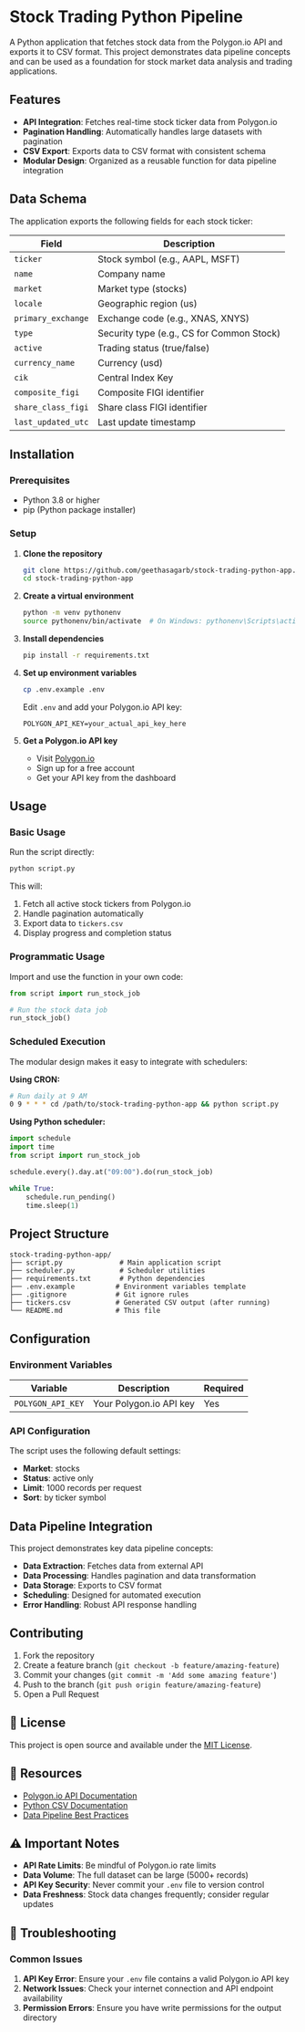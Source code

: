 # Stock Trading Python Pipeline

A Python application that fetches stock data from the Polygon.io API and exports it to CSV format. This project demonstrates data pipeline concepts and can be used as a foundation for stock market data analysis and trading applications.

##  Features

- **API Integration**: Fetches real-time stock ticker data from Polygon.io
- **Pagination Handling**: Automatically handles large datasets with pagination
- **CSV Export**: Exports data to CSV format with consistent schema
- **Modular Design**: Organized as a reusable function for data pipeline integration

##  Data Schema

The application exports the following fields for each stock ticker:

| Field | Description |
|-------|-------------|
| `ticker` | Stock symbol (e.g., AAPL, MSFT) |
| `name` | Company name |
| `market` | Market type (stocks) |
| `locale` | Geographic region (us) |
| `primary_exchange` | Exchange code (e.g., XNAS, XNYS) |
| `type` | Security type (e.g., CS for Common Stock) |
| `active` | Trading status (true/false) |
| `currency_name` | Currency (usd) |
| `cik` | Central Index Key |
| `composite_figi` | Composite FIGI identifier |
| `share_class_figi` | Share class FIGI identifier |
| `last_updated_utc` | Last update timestamp |

##  Installation

### Prerequisites

- Python 3.8 or higher
- pip (Python package installer)

### Setup

1. **Clone the repository**
   ```bash
   git clone https://github.com/geethasagarb/stock-trading-python-app.git
   cd stock-trading-python-app
   ```

2. **Create a virtual environment**
   ```bash
   python -m venv pythonenv
   source pythonenv/bin/activate  # On Windows: pythonenv\Scripts\activate
   ```

3. **Install dependencies**
   ```bash
   pip install -r requirements.txt
   ```

4. **Set up environment variables**
   ```bash
   cp .env.example .env
   ```
   
   Edit `.env` and add your Polygon.io API key:
   ```
   POLYGON_API_KEY=your_actual_api_key_here
   ```

5. **Get a Polygon.io API key**
   - Visit [Polygon.io](https://polygon.io/)
   - Sign up for a free account
   - Get your API key from the dashboard

##  Usage

### Basic Usage

Run the script directly:
```bash
python script.py
```

This will:
1. Fetch all active stock tickers from Polygon.io
2. Handle pagination automatically
3. Export data to `tickers.csv`
4. Display progress and completion status

### Programmatic Usage

Import and use the function in your own code:
```python
from script import run_stock_job

# Run the stock data job
run_stock_job()
```

### Scheduled Execution

The modular design makes it easy to integrate with schedulers:

**Using CRON:**
```bash
# Run daily at 9 AM
0 9 * * * cd /path/to/stock-trading-python-app && python script.py
```

**Using Python scheduler:**
```python
import schedule
import time
from script import run_stock_job

schedule.every().day.at("09:00").do(run_stock_job)

while True:
    schedule.run_pending()
    time.sleep(1)
```

##  Project Structure

```
stock-trading-python-app/
├── script.py              # Main application script
├── scheduler.py           # Scheduler utilities
├── requirements.txt       # Python dependencies
├── .env.example          # Environment variables template
├── .gitignore            # Git ignore rules
├── tickers.csv           # Generated CSV output (after running)
└── README.md             # This file
```

##  Configuration

### Environment Variables

| Variable | Description | Required |
|----------|-------------|----------|
| `POLYGON_API_KEY` | Your Polygon.io API key | Yes |

### API Configuration

The script uses the following default settings:
- **Market**: stocks
- **Status**: active only
- **Limit**: 1000 records per request
- **Sort**: by ticker symbol

##  Data Pipeline Integration

This project demonstrates key data pipeline concepts:

- **Data Extraction**: Fetches data from external API
- **Data Processing**: Handles pagination and data transformation
- **Data Storage**: Exports to CSV format
- **Scheduling**: Designed for automated execution
- **Error Handling**: Robust API response handling

##  Contributing

1. Fork the repository
2. Create a feature branch (`git checkout -b feature/amazing-feature`)
3. Commit your changes (`git commit -m 'Add some amazing feature'`)
4. Push to the branch (`git push origin feature/amazing-feature`)
5. Open a Pull Request

## 📝 License

This project is open source and available under the [MIT License](LICENSE).

## 🔗 Resources

- [Polygon.io API Documentation](https://polygon.io/docs)
- [Python CSV Documentation](https://docs.python.org/3/library/csv.html)
- [Data Pipeline Best Practices](https://docs.python.org/3/library/csv.html)

## ⚠️ Important Notes

- **API Rate Limits**: Be mindful of Polygon.io rate limits
- **Data Volume**: The full dataset can be large (5000+ records)
- **API Key Security**: Never commit your `.env` file to version control
- **Data Freshness**: Stock data changes frequently; consider regular updates

## 🐛 Troubleshooting

### Common Issues

1. **API Key Error**: Ensure your `.env` file contains a valid Polygon.io API key
2. **Network Issues**: Check your internet connection and API endpoint availability
3. **Permission Errors**: Ensure you have write permissions for the output directory


